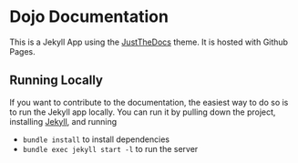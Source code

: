 # Dojo Documentation

This is a Jekyll App using the [JustTheDocs](https://github.com/just-the-docs/just-the-docs) theme. It is hosted with Github Pages.

## Running Locally

If you want to contribute to the documentation, the easiest way to do so is to run the Jekyll app locally. You can run it by pulling down the project, installing [Jekyll](https://jekyllrb.com/docs/installation/), and running
- `bundle install` to install dependencies
- `bundle exec jekyll start -l` to run the server

